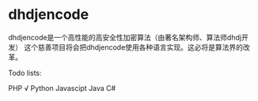 # dhdjencode

dhdjencode是一个高性能的高安全性加密算法（由著名架构师、算法师dhdj开发）
这个慈善项目将会把dhdjencode使用各种语言实现。这必将是算法界的改革。

Todo lists:

   PHP
√  Python
   Javascipt
   Java
   C#
